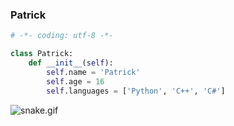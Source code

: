 ### Patrick  
```python
# -*- coding: utf-8 -*-

class Patrick:
    def __init__(self):
        self.name = 'Patrick'
        self.age = 16
        self.languages = ['Python', 'C++', 'C#']
```
![snake.gif]("github-contribution-grid-snake.svg")

